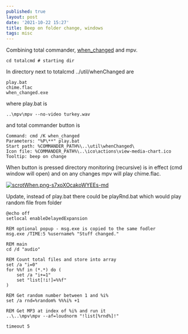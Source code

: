 ```yaml
---
published: true
layout: post
date: '2021-10-22 15:27'
title: Beep on folder change, windows
tags: misc 
---
```

Combining total commander, [when_changed](https://github.com/benblamey/when_changed) and mpv.

    cd totalcmd # starting dir

In directory next to totalcmd ../util/whenChanged are

    play.bat
    chime.flac
    when_changed.exe

where play.bat is

    ..\mpv\mpv --no-video turkey.wav

and total commander button is

    Command: cmd /K when_changed
    Parameters: "%P\**" play.bat
    Start path: %COMMANDER_PATH%\..\util\whenChanged\
    Icon file: %COMMANDER_PATH%\..\ico\actions\view-media-chart.ico
    Tooltip: beep on change

When button is pressed directory monitoring (recursive) is in effect (cmd window will open) and on any changes mpv will play chime.flac.

[![scrotWhen.png-s7xoXOcakoWYEEs-md](https://images.weserv.nl/?url=https://i.imgur.com/m1aEK9V.png)](https://images.weserv.nl/?url=https://i.imgur.com/m1aEK9V.png)

Update, instead of play.bat there could be playRnd.bat which would play random file from folder

    @echo off 
    setlocal enableDelayedExpansion

    REM optional popup - msg.exe is copied to the same fodler
    msg.exe /TIME:5 %username% "Stuff changed."

    REM main
    cd /d "audio"

    REM Count total files and store into array
    set /a "i=0"
    for %%f in (*.*) do (
        set /a "i+=1"
        set "list[!i!]=%%f"
    )
     
    REM Get random number between 1 and %i%
    set /a rnd=%random% %%%i% +1

    REM Get MP3 at index of %i% and run it 
    ..\..\mpv\mpv --af=loudnorm "!list[%rnd%]!"

    timeout 5
